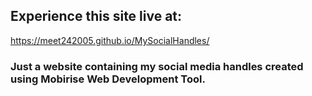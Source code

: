 ## Experience this site live at:  
https://meet242005.github.io/MySocialHandles/  

### Just a website containing my social media handles created using Mobirise Web Development Tool.
